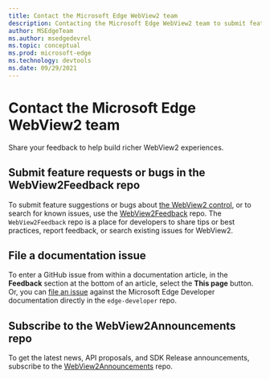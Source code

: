 ```yaml
---
title: Contact the Microsoft Edge WebView2 team
description: Contacting the Microsoft Edge WebView2 team to submit feature requests or bug reports.
author: MSEdgeTeam
ms.author: msedgedevrel
ms.topic: conceptual
ms.prod: microsoft-edge
ms.technology: devtools
ms.date: 09/29/2021
---
```

# Contact the Microsoft Edge WebView2 team

Share your feedback to help build richer WebView2 experiences.


<!-- ====================================================================== -->
## Submit feature requests or bugs in the WebView2Feedback repo

To submit feature suggestions or bugs about [the WebView2 control](index.md), or to search for known issues, use the [WebView2Feedback](https://github.com/MicrosoftEdge/WebViewFeedback) repo.  The `WebView2Feedback` repo is a place for developers to share tips or best practices, report feedback, or search existing issues for WebView2.


<!-- ====================================================================== -->
## File a documentation issue

To enter a GitHub issue from within a documentation article, in the **Feedback** section at the bottom of an article, select the **This page** button.  Or, you can [file an issue](https://github.com/MicrosoftDocs/edge-developer/issues/new?title=[DevTools%20Docs%20Feedback]) against the Microsoft Edge Developer documentation directly in the `edge-developer` repo.


<!-- ====================================================================== -->
## Subscribe to the WebView2Announcements repo

To get the latest news, API proposals, and SDK Release announcements, subscribe to the [WebView2Announcements](https://github.com/MicrosoftEdge/WebView2Announcements) repo.
